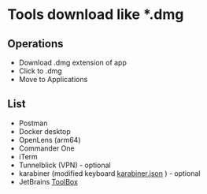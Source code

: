 # Tools download like *.dmg

## Operations

* Download .dmg extension of app
* Click to .dmg
* Move to Applications

## List

* Postman
* Docker desktop
* OpenLens (arm64)
* Commander One
* iTerm
* Tunnelblick (VPN) - optional
* karabiner (modified keyboard [karabiner.json][karabiner_json] ) - optional
* JetBrains [ToolBox][toolbox_app]

[karabiner_json]:<./karabiner.json>

[toolbox_app]:<https://www.jetbrains.com/toolbox-app/>
